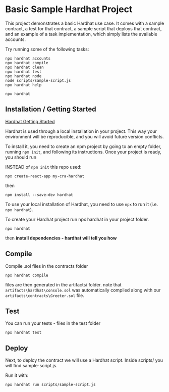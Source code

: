 # Basic Sample Hardhat Project

This project demonstrates a basic Hardhat use case. It comes with a sample contract, a test for that contract, a sample script that deploys that contract, and an example of a task implementation, which simply lists the available accounts.

Try running some of the following tasks:

```shell
npx hardhat accounts
npx hardhat compile
npx hardhat clean
npx hardhat test
npx hardhat node
node scripts/sample-script.js
npx hardhat help
```

```
npx hardhat
```

## Installation / Getting Started
[Hardhat Getting Started](https://hardhat.org/getting-started/)

Hardhat is used through a local installation in your project. This way your environment will be reproducible, and you will avoid future version conflicts.

To install it, you need to create an npm project by going to an empty folder, running `npm init`, and following its instructions. Once your project is ready, you should run

INSTEAD of `npm init` this repo used:

```
npx create-react-app my-cra-hardhat
```
then

```
npm install --save-dev hardhat
```

To use your local installation of Hardhat, you need to use `npx` to run it (i.e. `npx hardhat`).

To create your Hardhat project run npx hardhat in your project folder.
```
npx hardhat
```

then **install dependencies - hardhat will tell you how**

## Compile
Compile .sol files in the contracts folder

```
npx hardhat compile
```

files are then generated in the artifacts\ folder.
note that `artifacts\hardhat\console.sol` was automatically compiled along with our `artifacts\contracts\Greeter.sol` file.

## Test

You can run your tests - files in the test folder
```
npx hardhat test
```

## Deploy

Next, to deploy the contract we will use a Hardhat script. Inside scripts/ you will find sample-script.js.

Run it with:
```
npx hardhat run scripts/sample-script.js
```
